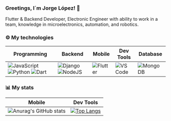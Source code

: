 ### Greetings, I´m Jorge López! 👋

<!--
**xM4573Rx/xM4573Rx** is a ✨ _special_ ✨ repository because its `README.md` (this file) appears on your GitHub profile.

-->

Flutter & Backend Developer, Electronic Engineer with ability to work in a team, knowledge in microelectronics, automation, and robotics.

### ⚙️ My technologies
| Programming            | Backend                      | Mobile                  | Dev Tools                 | Database
| ----------------- | ---------------------------------- | ----------------- | --------------- | ------------ |
| ![JavaScript](https://img.shields.io/badge/javascript-%23323330.svg?style=for-the-badge&logo=javascript&logoColor=%23F7DF1E) ![Python](https://img.shields.io/badge/python-3670A0?style=for-the-badge&logo=python&logoColor=ffdd54) ![Dart](https://img.shields.io/badge/dart-%230175C2.svg?style=for-the-badge&logo=dart&logoColor=white) | ![Django](https://img.shields.io/badge/django-%23092E20.svg?style=for-the-badge&logo=django&logoColor=white) ![NodeJS](https://img.shields.io/badge/node.js-6DA55F?style=for-the-badge&logo=node.js&logoColor=white) | ![Flutter](https://img.shields.io/badge/Flutter-%2302569B.svg?style=for-the-badge&logo=Flutter&logoColor=white) | ![VS Code](https://img.shields.io/badge/VSCode-0078D4?style=for-the-badge&logo=visual%20studio%20code&logoColor=white) | ![MongoDB](https://img.shields.io/badge/MongoDB-%234ea94b.svg?style=for-the-badge&logo=mongodb&logoColor=white) |

### 📊 My stats
| Mobile | Dev Tools |
| --- | --- |
| ![Anurag's GitHub stats](https://github-readme-stats.vercel.app/api?username=xM4573Rx&show_icons=true&theme=dark) | [![Top Langs](https://github-readme-stats.vercel.app/api/top-langs/?username=xM4573Rx&layout=compact&theme=dark)](https://github.com/anuraghazra/github-readme-stats) |

